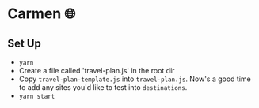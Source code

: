 # Carmen 🌐

## Set Up

- `yarn`
- Create a file called 'travel-plan.js' in the root dir
- Copy `travel-plan-template.js` into `travel-plan.js`. Now's a good time to add any sites you'd like to test into `destinations`.
- `yarn start`
